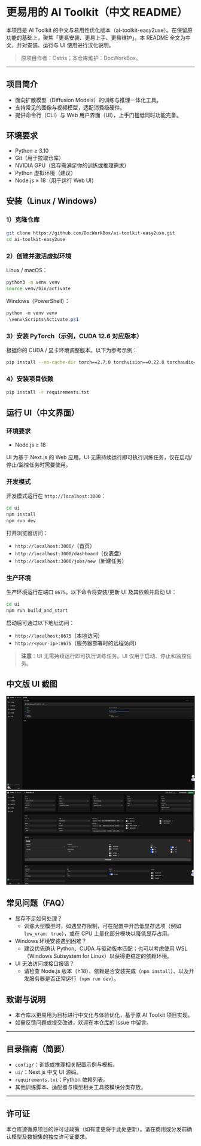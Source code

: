 # 更易用的 AI Toolkit（中文 README）

本项目是 AI Toolkit 的中文与易用性优化版本（ai-toolkit-easy2use）。在保留原功能的基础上，聚焦「更易安装、更易上手、更易维护」。本 README 全文为中文，并对安装、运行与 UI 使用进行汉化说明。

> 原项目作者：Ostris；本仓库维护：DocWorkBox。

---

## 项目简介

- 面向扩散模型（Diffusion Models）的训练与推理一体化工具。
- 支持常见的图像与视频模型，适配消费级硬件。
- 提供命令行（CLI）与 Web 用户界面（UI），上手门槛低同时功能完备。

## 环境要求

- Python ≥ 3.10
- Git（用于拉取仓库）
- NVIDIA GPU（显存需满足你的训练或推理需求）
- Python 虚拟环境（建议）
- Node.js ≥ 18（用于运行 Web UI）

## 安装（Linux / Windows）

### 1）克隆仓库

```bash
git clone https://github.com/DocWorkBox/ai-toolkit-easy2use.git
cd ai-toolkit-easy2use
```

### 2）创建并激活虚拟环境

Linux / macOS：

```bash
python3 -m venv venv
source venv/bin/activate
```

Windows（PowerShell）：

```powershell
python -m venv venv
.\venv\Scripts\Activate.ps1
```

### 3）安装 PyTorch（示例，CUDA 12.6 对应版本）

根据你的 CUDA / 显卡环境调整版本。以下为参考示例：

```bash
pip install --no-cache-dir torch==2.7.0 torchvision==0.22.0 torchaudio==2.7.0 --index-url https://download.pytorch.org/whl/cu126
```

### 4）安装项目依赖

```bash
pip install -r requirements.txt
```

## 运行 UI（中文界面）

### 环境要求

- Node.js ≥ 18

UI 为基于 Next.js 的 Web 应用。UI 无需持续运行即可执行训练任务，仅在启动/停止/监控任务时需要使用。

### 开发模式

开发模式运行在 `http://localhost:3000`：

```bash
cd ui
npm install
npm run dev
```

打开浏览器访问：

- `http://localhost:3000/`（首页）
- `http://localhost:3000/dashboard`（仪表盘）
- `http://localhost:3000/jobs/new`（新建任务）

### 生产环境

生产环境运行在端口 `8675`。以下命令将安装/更新 UI 及其依赖并启动 UI：

```bash
cd ui
npm run build_and_start
```

启动后可通过以下地址访问：

- `http://localhost:8675`（本地访问）
- `http://<your-ip>:8675`（服务器部署时的远程访问）

> **注意**：UI 无需持续运行即可执行训练任务。UI 仅用于启动、停止和监控任务。

## 中文版 UI 截图

![仪表盘（中文）](ui/public/screenshots/dashboard_zh.png)
![新建任务（中文）](ui/public/screenshots/jobs_new_zh.png)

## 常见问题（FAQ）

- 显存不足如何处理？
  - 训练大型模型时，如遇显存限制，可在配置中开启低显存选项（例如 `low_vram: true`），或在 CPU 上量化部分模块以降低显存占用。
- Windows 环境安装遇到困难？
  - 建议优先确认 Python、CUDA 与驱动版本匹配；也可以考虑使用 WSL（Windows Subsystem for Linux）以获得更稳定的依赖环境。
- UI 无法访问或接口报错？
  - 请检查 Node.js 版本（≥18）、依赖是否安装完成（`npm install`）、以及开发服务器是否正常运行（`npm run dev`）。

## 致谢与说明

- 本仓库以更易用为目标进行中文化与体验优化，基于原 AI Toolkit 项目实现。
- 如需反馈问题或提交改进，欢迎在本仓库的 Issue 中留言。

---

## 目录指南（简要）

- `config/`：训练或推理相关配置示例与模板。
- `ui/`：Next.js 中文 UI 源码。
- `requirements.txt`：Python 依赖列表。
- 其他训练脚本、适配器与模型相关工具按模块分类存放。

---

## 许可证

本仓库遵循原项目的许可证政策（如有变更将于此处更新）。请在商用或分发前确认模型及数据集的独立许可证要求。